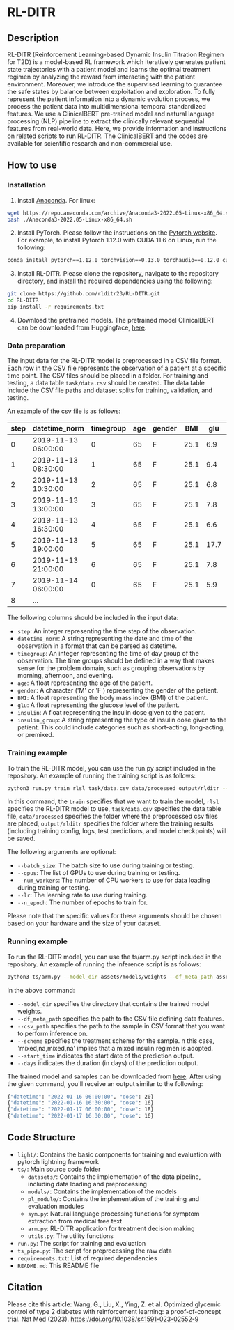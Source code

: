# RL-DITR
## Description

RL-DITR (Reinforcement Learning-based Dynamic Insulin Titration Regimen for T2D) 
is a model-based RL framework which iteratively generates patient state trajectories with a patient model and learns the optimal treatment regimen by analyzing the reward from interacting with the patient environment. Moreover, we introduce the supervised learning to guarantee the safe states by balance between exploitation and exploration. 
To fully represent the patient information into a dynamic evolution process, we process the patient data into multidimensional temporal standardized features. We use a ClinicalBERT pre-trained model and natural language processing (NLP) pipeline to extract the clinically relevant sequential features from real-world data.
Here, we provide information and instructions on related scripts to run RL-DITR. The ClinicalBERT and the codes are available for scientific research and non-commercial use.

## How to use
### Installation
1. Install [Anaconda](https://www.anaconda.com/). For linux:
```bash
wget https://repo.anaconda.com/archive/Anaconda3-2022.05-Linux-x86_64.sh
bash ./Anaconda3-2022.05-Linux-x86_64.sh
```

2. Install PyTorch. Please follow the instructions on the [Pytorch website](https://pytorch.org/get-started/locally/). 
For example, to install Pytorch 1.12.0 with CUDA 11.6 on Linux, run the following:
```bash
conda install pytorch==1.12.0 torchvision==0.13.0 torchaudio==0.12.0 cudatoolkit=11.6 -c pytorch -c conda-forge
```

3. Install RL-DITR. Please clone the repository, navigate to the repository directory, and install the required dependencies using the following:
```bash
git clone https://github.com/rlditr23/RL-DITR.git
cd RL-DITR
pip install -r requirements.txt
```

4. Download the pretrained models. The pretrained model ClinicalBERT can be downloaded from Huggingface, [here](https://huggingface.co/medicalai/ClinicalBERT).

### Data preparation
The input data for the RL-DITR model is preprocessed in a CSV file format. Each row in the CSV file represents the observation of a patient at a specific time point. 
The CSV files should be placed in a folder. For training and testing, a data table `task/data.csv` should be created. The data table include the CSV file paths and dataset splits for training, validation, and testing.

An example of the csv file is as follows:

| step | datetime_norm       | timegroup | age | gender | BMI  | glu  | insulin | insulin_group   |
|------|---------------------|-----------|-----|--------|------|------|---------|-----------------|
| 0    | 2019-11-13 06:00:00 | 0         | 65  | F      | 25.1 | 6.9  | 18      | premixed acting |
| 1    | 2019-11-13 08:30:00 | 1         | 65  | F      | 25.1 | 9.4  |         |                 |
| 2    | 2019-11-13 10:30:00 | 2         | 65  | F      | 25.1 | 6.8  |         |                 |
| 3    | 2019-11-13 13:00:00 | 3         | 65  | F      | 25.1 | 7.8  |         |                 |
| 4    | 2019-11-13 16:30:00 | 4         | 65  | F      | 25.1 | 6.6  | 12      | premixed acting |
| 5    | 2019-11-13 19:00:00 | 5         | 65  | F      | 25.1 | 17.7 |         |                 |
| 6    | 2019-11-13 21:00:00 | 6         | 65  | F      | 25.1 | 7.8  |         |                 |
| 7    | 2019-11-14 06:00:00 | 0         | 65  | F      | 25.1 | 5.9  |         |                 |
| 8    | ...                 |           |     |        |      |      |         |                 |

The following columns should be included in the input data:

* `step`: An integer representing the time step of the observation.
* `datetime_norm`: A string representing the date and time of the observation in a format that can be parsed as datetime.
* `timegroup`: An integer representing the time of day group of the observation. The time groups should be defined in a way that makes sense for the problem domain, such as grouping observations by morning, afternoon, and evening.
* `age`: A float representing the age of the patient.
* `gender`: A character ('M' or 'F') representing the gender of the patient.
* `BMI`: A float representing the body mass index (BMI) of the patient.
* `glu`: A float representing the glucose level of the patient.
* `insulin`: A float representing the insulin dose given to the patient.
* `insulin_group`: A string representing the type of insulin dose given to the patient. This could include categories such as short-acting, long-acting, or premixed.

### Training example
To train the RL-DITR model, you can use the run.py script included in the repository. An example of running the training script is as follows:

```bash
python3 run.py train rlsl task/data.csv data/processed output/rlditr --batch_size=32 --gpus 0,1,2,3 --num_workers=8 --lr=0.0005 --n_epoch=100
```

In this command, the `train` specifies that we want to train the model, `rlsl` specifies the RL-DITR model to use, `task/data.csv` specifies the data table file, `data/processed` specifies the folder where the preprocessed csv files are placed, `output/rlditr` specifies the folder where the training results (including training config, logs, test predictions, and model checkpoints) will be saved.

The following arguments are optional:
* `--batch_size`: The batch size to use during training or testing.
* `--gpus`: The list of GPUs to use during training or testing.
* `--num_workers`: The number of CPU workers to use for data loading during training or testing.
* `--lr`: The learning rate to use during training.
* `--n_epoch`: The number of epochs to train for.

Please note that the specific values for these arguments should be chosen based on your hardware and the size of your dataset.


### Running example
To run the RL-DITR model, you can use the ts/arm.py script included in the repository. An example of running the inference script is as follows:

```bash
python3 ts/arm.py --model_dir assets/models/weights --df_meta_path assets/models/features.csv --csv_path assets/data/sample.csv --scheme 'premixed,na,premixed,na' --start_time '2022-01-16' --days 2
```

In the above command:

* `--model_dir` specifies the directory that contains the trained model weights.
* `--df_meta_path` specifies the path to the CSV file defining data features.
* `--csv_path` specifies the path to the sample in CSV format that you want to perform inference on.
* `--scheme` specifies the treatment scheme for the sample. n this case, 'mixed,na,mixed,na' implies that a mixed insulin regimen is adopted.
* `--start_time` indicates the start date of the prediction output.
* `--days` indicates the duration (in days) of the prediction output.

The trained model and samples can be downloaded from [here](https://doi.org/10.5281/zenodo.8198049). After using the given command, you'll receive an output similar to the following:
```bash
{"datetime": "2022-01-16 06:00:00", "dose": 20}
{"datetime": "2022-01-16 16:30:00", "dose": 16}
{"datetime": "2022-01-17 06:00:00", "dose": 18}
{"datetime": "2022-01-17 16:30:00", "dose": 16}
```

## Code Structure
- `light/`: Contains the basic components for training and evaluation with pytorch lightning framework
- `ts/`: Main source code folder
  - `datasets/`: Contains the implementation of the data pipeline, including data loading and preprocessing
  - `models/`: Contains the implementation of the models
  - `pl_module/`: Contains the implementation of the training and evaluation modules
  - `sym.py`: Natural language processing functions for symptom extraction from medical free text
  - `arm.py`: RL-DITR application for treatment decision making
  - `utils.py`: The utility functions
- `run.py`: The script for training and evaluation
- `ts_pipe.py`: The script for preprocessing the raw data
- `requirements.txt`: List of required dependencies
- `README.md`: This README file

## Citation
Please cite this article:  Wang, G., Liu, X., Ying, Z. et al. Optimized glycemic control of type 2 diabetes with reinforcement learning: a proof-of-concept trial. Nat Med (2023). https://doi.org/10.1038/s41591-023-02552-9
